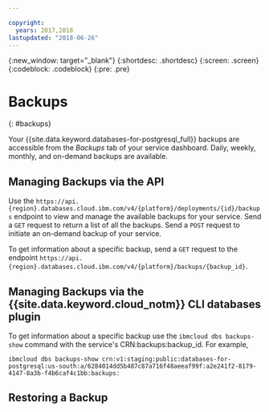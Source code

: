 ```yaml
---

copyright:
  years: 2017,2018
lastupdated: "2018-06-26"
---
```


{:new_window: target="_blank"}
{:shortdesc: .shortdesc}
{:screen: .screen}
{:codeblock: .codeblock}
{:pre: .pre}

# Backups
{: #backups}

Your {{site.data.keyword.databases-for-postgresql_full}} backups are accessible from the _Backups_ tab of your service dashboard. Daily, weekly, monthly, and on-demand backups are available. 

## Managing Backups via the API

Use the `https://api.{region}.databases.cloud.ibm.com/v4/{platform}/deployments/{id}/backups` endpoint to view and manage the available backups for your service. Send a `GET` request to return a list of all the backups. Send a `POST` request to initiate an on-demand backup of your service.

To get information about a specific backup, send a `GET` request to the endpoint `https://api.{region}.databases.cloud.ibm.com/v4/{platform}/backups/{backup_id}`.

## Managing Backups via the {{site.data.keyword.cloud_notm}} CLI databases plugin

To get information about a specific backup use the `ibmcloud dbs backups-show` command with the service's CRN:backups:backup_id. For example, 
```
ibmcloud dbs backups-show crn:v1:staging:public:databases-for-postgresql:us-south:a/6284014dd5b487c87a716f48aeeaf99f:a2e241f2-8179-4147-8a3b-f4b6caf4c1bb:backups:
```

## Restoring a Backup